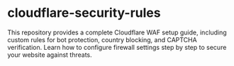 # cloudflare-security-rules
This repository provides a complete Cloudflare WAF setup guide, including custom rules for bot protection, country blocking, and CAPTCHA verification. Learn how to configure firewall settings step by step to secure your website against threats.
